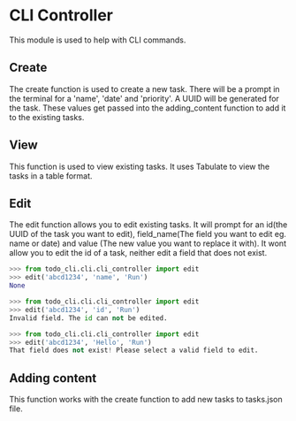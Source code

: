# CLI Controller

This module is used to help with CLI commands.

## Create

The create function is used to create a new task. There will be a prompt in the terminal for a 'name', 'date' and 'priority'. A UUID will be generated for the task. These values get passed into the adding_content function to add it to the existing tasks.


## View

This function is used to view existing tasks. It uses Tabulate to view the tasks in a table format.

## Edit

The edit function allows you to edit existing tasks. It will prompt for an id(the UUID of the task you want to edit), field_name(The field you want to edit eg. name or date) and value (The new value you want to replace it with). It wont allow you to edit the id of a task, neither edit a field that does not exist.

```python
>>> from todo_cli.cli.cli_controller import edit
>>> edit('abcd1234', 'name', 'Run')
None
```

```python
>>> from todo_cli.cli.cli_controller import edit
>>> edit('abcd1234', 'id', 'Run')
Invalid field. The id can not be edited.
```

```python
>>> from todo_cli.cli.cli_controller import edit
>>> edit('abcd1234', 'Hello', 'Run')
That field does not exist! Please select a valid field to edit.
```

## Adding content

This function works with the create function to add new tasks to tasks.json file. 